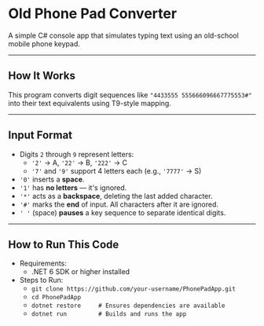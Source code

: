 # Old Phone Pad Converter

A simple C# console app that simulates typing text using an old-school mobile phone keypad.

---

## How It Works

This program converts digit sequences like `"4433555 555666096667775553#"` into their text equivalents using T9-style mapping.

---

## Input Format

- Digits `2` through `9` represent letters:
  - `'2'` → A, `'22'` → B, `'222'` → C
  - `'7'` and `'9'` support 4 letters each (e.g., `'7777'` → S)
- `'0'` inserts a **space**.
- `'1'` has **no letters** — it's ignored.
- `'*'` acts as a **backspace**, deleting the last added character.
- `'#'` marks the **end** of input. All characters after it are ignored.
- `' '` (space) **pauses** a key sequence to separate identical digits.

---
## How to Run This Code
- Requirements:
  - .NET 6 SDK or higher installed
- Steps to Run:
  - `git clone https://github.com/your-username/PhonePadApp.git`
  - `cd PhonePadApp`
  - `dotnet restore     # Ensures dependencies are available`
  - `dotnet run         # Builds and runs the app`

